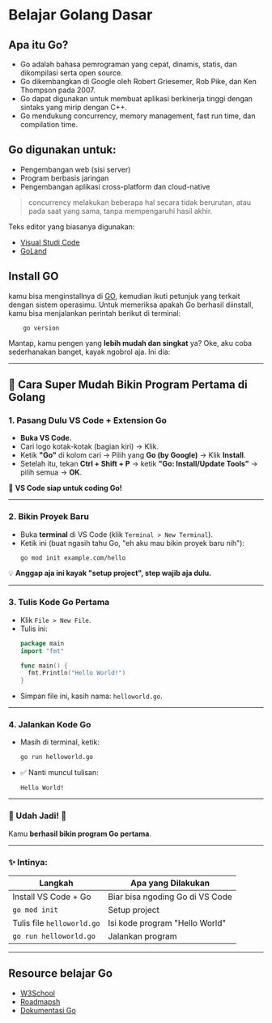 # Belajar Golang Dasar

## Apa itu Go?

* Go adalah bahasa pemrograman yang cepat, dinamis, statis, dan dikompilasi serta open source.
* Go dikembangkan di Google oleh Robert Griesemer, Rob Pike, dan Ken Thompson pada 2007.
* Go dapat digunakan untuk membuat aplikasi berkinerja tinggi dengan sintaks yang mirip dengan C++.
* Go mendukung concurrency, memory management, fast run time, dan compilation time.

## Go digunakan untuk:

* Pengembangan web (sisi server)
* Program berbasis jaringan
* Pengembangan aplikasi cross-platform dan cloud-native

> concurrency melakukan beberapa hal secara tidak berurutan, atau pada saat yang sama, tanpa mempengaruhi hasil akhir.

Teks editor yang biasanya digunakan:
* [Visual Studi Code](https://code.visualstudio.com/)
* [GoLand](https://www.jetbrains.com/go/promo/?source=google&medium=cpc&campaign=APAC_en_ASIA_GoLand_Search&term=go%20editor&content=545953842864&gad_source=1&gclid=Cj0KCQjwm7q-BhDRARIsACD6-fWx4c7PjTY4PQcK_sR58WX0AXptIF_Qt994dwfOnqWqLpoD-jjRrBkaArOnEALw_wcB)

## Install GO

kamu bisa menginstallnya di [GO](https://go.dev/dl/), kemudian ikuti petunjuk yang terkait dengan sistem operasimu. Untuk memeriksa apakah Go berhasil diinstall, kamu bisa menjalankan perintah berikut di terminal:
```shell
    go version
```

Mantap, kamu pengen yang **lebih mudah dan singkat** ya? Oke, aku coba sederhanakan banget, kayak ngobrol aja. Ini dia:

---

## 🚀 Cara Super Mudah Bikin Program Pertama di Golang

### 1. **Pasang Dulu VS Code + Extension Go**
- **Buka VS Code.**
- Cari logo kotak-kotak (bagian kiri) → Klik.
- Ketik **"Go"** di kolom cari → Pilih yang **Go (by Google)** → Klik **Install**.
- Setelah itu, tekan **Ctrl + Shift + P** → ketik **"Go: Install/Update Tools"** → pilih semua → **OK**.

🎉 **VS Code siap untuk coding Go!**

---

### 2. **Bikin Proyek Baru**
- Buka **terminal** di VS Code (klik `Terminal > New Terminal`).
- Ketik ini (buat ngasih tahu Go, "eh aku mau bikin proyek baru nih"):
  ```bash
  go mod init example.com/hello
  ```
💡 **Anggap aja ini kayak "setup project", step wajib aja dulu.**

---

### 3. **Tulis Kode Go Pertama**
- Klik `File > New File`.
- Tulis ini:
  ```go
  package main
  import "fmt"

  func main() {
    fmt.Println("Hello World!")
  }
  ```
- Simpan file ini, kasih nama: `helloworld.go`.

---

### 4. **Jalankan Kode Go**
- Masih di terminal, ketik:
  ```bash
  go run helloworld.go
  ```
- ✅ Nanti muncul tulisan:
  ```
  Hello World!
  ```

---

### 🎉 Udah Jadi! 🎉
Kamu **berhasil bikin program Go pertama**.  

---

### ✨ Intinya:
| Langkah                   | Apa yang Dilakukan                                    |
|-------------------------|-----------------------------------------------------|
| Install VS Code + Go     | Biar bisa ngoding Go di VS Code                     |
| `go mod init`            | Setup project                                       |
| Tulis file `helloworld.go` | Isi kode program "Hello World"                     |
| `go run helloworld.go`  | Jalankan program                                    |
---

## Resource belajar Go

* [W3School](https://www.w3schools.com/go/index.php)
* [Roadmapsh](https://roadmap.sh/golang)
* [Dokumentasi Go](https://go.dev/doc/tutorial/)